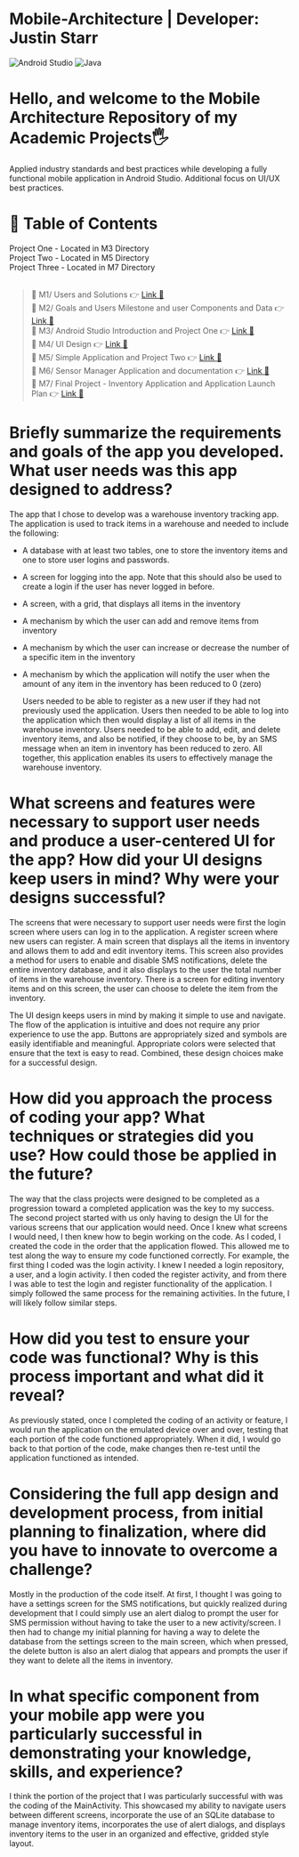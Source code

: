 # Mobile-Architecture | Developer: Justin Starr

![Android Studio](https://img.shields.io/badge/android%20studio-346ac1?style=for-the-badge&logo=android%20studio&logoColor=white)
![Java](https://img.shields.io/badge/java-%23ED8B00.svg?style=for-the-badge&logo=openjdk&logoColor=white)

# Hello, and welcome to the Mobile Architecture Repository of my Academic Projects🖐️

Applied industry standards and best practices while developing a fully functional mobile application in Android Studio. Additional focus on UI/UX best practices. 

# 📖 Table of Contents

Project One - Located in M3 Directory<br>
Project Two - Located in M5 Directory<br>
Project Three - Located in M7 Directory<br><br>

> 📌 M1/ Users and Solutions 👉 [Link 🔗](https://www.github.com/JustinStarrSNHU/Mobile-Architecture/tree/main/M1)<br>
📌 M2/ Goals and Users Milestone and user Components and Data 👉 [Link 🔗](https://www.github.com/JustinStarrSNHU/Mobile-Architecture/tree/main/M2)<br>
📌 M3/ Android Studio Introduction and Project One 👉 [Link 🔗](https://www.github.com/JustinStarrSNHU/Mobile-Architecture/tree/main/M3)<br>
📌 M4/ UI Design 👉 [Link 🔗](https://www.github.com/JustinStarrSNHU/Mobile-Architecture/tree/main/M4)<br>
📌 M5/ Simple Application and Project Two 👉 [Link 🔗](https://www.github.com/JustinStarrSNHU/Mobile-Architecture/tree/main/M5)<br>
📌 M6/ Sensor Manager Application and documentation 👉 [Link 🔗](https://www.github.com/JustinStarrSNHU/Mobile-Architecture/tree/main/M6)<br>
📌 M7/ Final Project - Inventory Application and Application Launch Plan 👉 [Link 🔗](https://www.github.com/JustinStarrSNHU/Mobile-Architecture/tree/main/M7)<br>

# Briefly summarize the requirements and goals of the app you developed. What user needs was this app designed to address?

  The app that I chose to develop was a warehouse inventory tracking app. The application is used to track items in a warehouse and needed to include the following:

  - A database with at least two tables, one to store the inventory items and one to store user logins and passwords.

  - A screen for logging into the app. Note that this should also be used to create a login if the user has never logged in before.
  -  A screen, with a grid, that displays all items in the inventory
  - A mechanism by which the user can add and remove items from inventory
  - A mechanism by which the user can increase or decrease the number of a specific item in the inventory
  - A mechanism by which the application will notify the user when the amount of any item in the inventory has been reduced to 0 (zero)
 
    Users needed to be able to register as a new user if they had not previously used the application. Users then needed to be able to log into the application which then would display a list of all items in the warehouse inventory. Users needed to be able to add, edit, and delete inventory items, and also be notified, if they choose to be, by an SMS message when an item in inventory has been reduced to zero. All together, this application enables its users to effectively manage the warehouse inventory.

# What screens and features were necessary to support user needs and produce a user-centered UI for the app? How did your UI designs keep users in mind? Why were your designs successful?

  The screens that were necessary to support user needs were first the login screen where users can log in to the application. A register screen where new users can register. A main screen that displays all the items in inventory and allows them to add and edit inventory items. This screen also provides a method for users to enable and disable SMS notifications, delete the entire inventory database, and it also displays to the user the total number of items in the warehouse inventory. There is a screen for editing inventory items and on this screen, the user can choose to delete the item from the inventory.

  The UI design keeps users in mind by making it simple to use and navigate. The flow of the application is intuitive and does not require any prior experience to use the app. Buttons are appropriately sized and symbols are easily identifiable and meaningful. Appropriate colors were selected that ensure that the text is easy to read. Combined, these design choices make for a successful design.

# How did you approach the process of coding your app? What techniques or strategies did you use? How could those be applied in the future?

  The way that the class projects were designed to be completed as a progression toward a completed application was the key to my success. The second project started with us only having to design the UI for the various screens that our application would need. Once I knew what screens I would need, I then knew how to begin working on the code. As I coded, I created the code in the order that the application flowed. This allowed me to test along the way to ensure my code functioned correctly. For example, the first thing I coded was the login activity. I knew I needed a login repository, a user, and a login activity. I then coded the register activity, and from there I was able to test the login and register functionality of the application. I simply followed the same process for the remaining activities. In the future, I will likely follow similar steps.

# How did you test to ensure your code was functional? Why is this process important and what did it reveal?

  As previously stated, once I completed the coding of an activity or feature, I would run the application on the emulated device over and over, testing that each portion of the code functioned appropriately. When it did, I would go back to that portion of the code, make changes then re-test until the application functioned as intended.

# Considering the full app design and development process, from initial planning to finalization, where did you have to innovate to overcome a challenge?

Mostly in the production of the code itself. At first, I thought I was going to have a settings screen for the SMS notifications, but quickly realized during development that I could simply use an alert dialog to prompt the user for SMS permission without having to take the user to a new activity/screen. I then had to change my initial planning for having a way to delete the database from the settings screen to the main screen, which when pressed, the delete button is also an alert dialog that appears and prompts the user if they want to delete all the items in inventory. 

# In what specific component from your mobile app were you particularly successful in demonstrating your knowledge, skills, and experience?

  I think the portion of the project that I was particularly successful with was the coding of the MainActivity. This showcased my ability to navigate users between different screens, incorporate the use of an SQLite database to manage inventory items, incorporates the use of alert dialogs, and displays inventory items to the user in an organized and effective, gridded style layout.